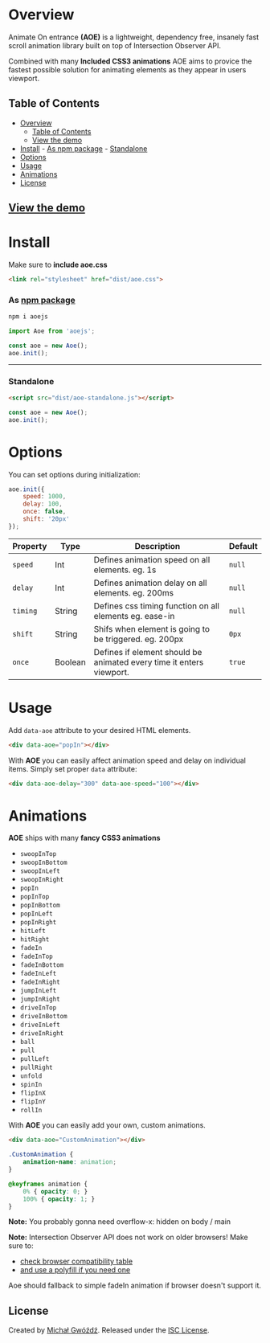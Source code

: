 # Overview
Animate On entrance **(AOE)** is a lightweight, dependency free, insanely fast scroll animation library built on top of Intersection Observer API.

Combined with many **Included CSS3 animations** AOE aims to provice the fastest possible solution for animating elements as they appear in users viewport.

## Table of Contents
- [Overview](#overview)
	- [Table of Contents](#table-of-contents)
	- [View the demo](#view-the-demo)
- [Install](#install)
		- [As npm package](#as-npm-package)
		- [Standalone](#standalone)
- [Options](#options)
- [Usage](#usage)
- [Animations](#animations)
- [License](#license)

## [View the demo](https://thesigner.dev/aoe)

# Install

Make sure to **include aoe.css**
```html
<link rel="stylesheet" href="dist/aoe.css">
```

### As [npm package](https://www.npmjs.com/package/aoejs)

```bash
npm i aoejs
```

```js
import Aoe from 'aoejs';

const aoe = new Aoe();
aoe.init();
```

---
### Standalone
```html
<script src="dist/aoe-standalone.js"></script>
```

```js
const aoe = new Aoe();
aoe.init();
```

# Options

You can set options during initialization:

```js
aoe.init({
    speed: 1000,
    delay: 100,
	once: false,
	shift: '20px'
});
```

| Property | Type | Description | Default  |
|---------------------------|-------------|---------------|---------|
| `speed` | Int | Defines animation speed on all elements. eg. 1s | `null` |
| `delay` | Int | Defines animation delay on all elements. eg. 200ms | `null` |
| `timing` | String | Defines css timing function on all elements eg. ease-in | `null` |
| `shift` | String | Shifs when element is going to be triggered. eg. 200px | `0px` |
| `once` | Boolean | Defines if element should be animated every time it enters viewport. | `true` |

# Usage
Add `data-aoe` attribute to your desired HTML elements.
```html
<div data-aoe="popIn"></div>
```
With **AOE** you can easily affect animation speed and delay on individual items.
Simply set proper `data` attribute:
```html
<div data-aoe-delay="300" data-aoe-speed="100"></div>
```

# Animations
**AOE** ships with many **fancy CSS3 animations**
- `swoopInTop`
- `swoopInBottom`
- `swoopInLeft`
- `swoopInRight`
- `popIn`
- `popInTop`
- `popInBottom`
- `popInLeft`
- `popInRight`
- `hitLeft`
- `hitRight`
- `fadeIn`
- `fadeInTop`
- `fadeInBottom`
- `fadeInLeft`
- `fadeInRight`
- `jumpInLeft`
- `jumpInRight`
- `driveInTop`
- `driveInBottom`
- `driveInLeft`
- `driveInRight`
- `ball`
- `pull`
- `pullLeft`
- `pullRight`
- `unfold`
- `spinIn`
- `flipInX`
- `flipInY`
- `rollIn`

With **AOE** you can easily add your own, custom animations.
```html
<div data-aoe="CustomAnimation"></div>
```

```css
.CustomAnimation {
    animation-name: animation;
}

@keyframes animation {
    0% { opacity: 0; }
    100% { opacity: 1; }
}
```
**Note:** You probably gonna need overflow-x: hidden on body / main

**Note:** Intersection Observer API does not work on older browsers! Make sure to:
- [check browser compatibility table](https://developer.mozilla.org/en-US/docs/Web/API/Intersection_Observer_API#Browser_compatibility)
- [and use a polyfill if you need one](https://github.com/w3c/IntersectionObserver/tree/master/polyfill)

Aoe should fallback to simple fadeIn animation if browser doesn't support it.

## License
Created by [Michał Gwóźdź](https://github.com/thesign3r). Released under the [ISC License](https://github.com/thesign3r/aoe/blob/master/LICENSE).
